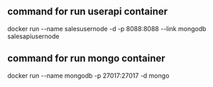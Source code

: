 ## command for run userapi container 
docker run --name salesusernode -d -p 8088:8088 --link mongodb salesapiusernode

## command for run mongo container 
docker run --name mongodb -p 27017:27017 -d mongo